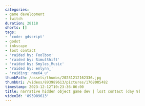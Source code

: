 ```yaml
---
categories:
- game development
- twitch
duration: 28118
shorts: []
tags:
- 'code: gdscript'
- godot
- inkscape
- lost contact
- 'raided by: Foolbox'
- 'raided by: SimulShift'
- 'raided by: Smyles_Music'
- 'raided by: enlynn_'
- 'raiding: nme64_u'
thumbPath: /assets/thumbs/20231212162336.jpg
thumbUri: /videos/893989613/pictures/1768005482
timestamp: 2023-12-12T10:23:36-06:00
title: narrative hidden object game dev | lost contact (day 9)
videoId: '893989613'
---
```

